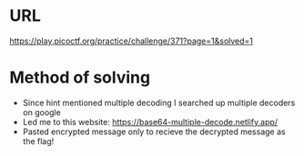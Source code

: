 # URL
https://play.picoctf.org/practice/challenge/371?page=1&solved=1

# Method of solving

* Since hint mentioned multiple decoding I searched up multiple decoders on google
* Led me to this website: https://base64-multiple-decode.netlify.app/
* Pasted encrypted message only to recieve the decrypted message as the flag!
